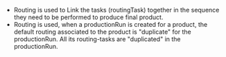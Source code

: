 - Routing is used to Link the tasks (routingTask) together in the sequence they need to be performed to produce final product.
- Routing is used, when a productionRun is created for a product, the default routing associated to the product is "duplicate" for the productionRun.
  All its routing-tasks are "duplicated" in the productionRun.